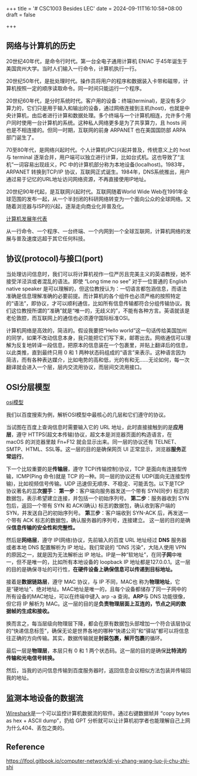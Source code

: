 +++
title = '# CSC1003 Besides LEC'
date = 2024-09-11T16:10:58+08:00
draft = false

+++



## 网络与计算机的历史

20世纪40年代，是命令行时代。第一台全电子通用计算机 ENIAC 于45年诞生于美国宾州大学。当时人们输入一行命令，计算机执行一行。

20世纪50年代，是批处理时代。操作员将用户的程序和数据装入卡带和磁带，计算机按照一定的顺序读取命令。同一时间只能运行一个程序。

20世纪60年代，是分时系统时代。客户用的设备：终端(terminal)，是没有多少算力的，它们只是用于输入和输出的设备，通过网络连接到主机(host)，也就是中央计算机，由后者进行计算和数据处理。多个终端与一个计算机相连，允许多个用户同时使用一台计算机的系统。这种私人网络更多是为了共享算力，且 hosts 间也是不相连接的。但同一时期，互联网的前身 ARPANET 也在美国国防部 ARPA 部门诞生了。

70至80年代，是网络兴起时代。个人计算机(PC)兴起并普及，传统意义上的 host 与 terminal 逐渐合并，用户端可以独立进行计算，比如台式机。这也导致了“主机”一词容易出现歧义，PC 中的计算机部分称为本地设备(localhost)。1983年，ARPANET 转换到TCP/IP 协议，互联网正式诞生。1984年，DNS系统推出，用户通过易于记忆的URL地址访问网络资源，不再直接使用IP地址。

20世纪90年代起，是互联网兴起时代。互联网随着World Wide Web在1991年全球范围的发布一起，从一个半封闭的科研网络转变为一个面向公众的全球网络。又随着浏览器与ISP的兴起，逐渐走向商业化并普及化。

[计算机发展年代表](https://postimg.cc/nXgWqP5R)

从一行命令、一个程序、一台终端、一个内网到一个全球互联网，计算机网络的发展与普及速度远超于其它任何科技。

## 协议(protocol)与接口(port)

当处理访问信息时，我们可以将计算机视作一位严厉且完美主义的英语教授，她不接受洋泾浜或者混乱的语法。即使 “Long time no see” 对于一位普通的 English native speaker 是可以理解的，但这位教授认为：一切语言都包涵信息，而语法准确是信息理解准确的必要前提。而计算机的各个组件也必须严格的按照特定的“语法”，即协议，才可以顺利通信，比如所有信息传输都符合分组传输协议。我们这位教授所谓的“准确”就是“唯一的，无歧义的”，不能有各种方言。英语就该是老伦敦腔，而互联网上的通信也必须遵守国际标准OSI。

计算机网络是高效的，简洁的。假设我要把“Hello world”这一句话传给美国加州的同学，如果不改动信息本身，我只能把它们写下来，邮寄出去。网络通信可以理解为反复地转译一段信息，把原本的信息装在一个包裹里，并贴上翻译后的信息，以此类推，直到最终只用 0 和 1 两种状态码组成的“语言”来表示。这种语言因为简洁，而有各种表达媒介，比如电势的高和低，光的有和无……无论如何，每一次翻译就会进入一个层，层内交流用协议，而层间交流用接口。

## OSI分层模型

[osi模型](https://postimg.cc/Jt0bWztX)

我们以百度搜索为例，解析OSI模型中最核心的几层和它们遵守的协议。

当试图在百度上查询信息时需要输入它的 URL 地址，此时直接接触到的是**应用层**，遵守 HTTPS(超文本传输)协议，超文本是浏览器页面的构造语言，在 macOS 的浏览器里敲 Fn+F12 就会显示出来。同一层的协议还有 TELNET、SMTP、HTML、SSL等。这一层的目的是确保网页 UI 正常显示，浏览器**服务正常运行**。

下一个比较重要的是**传输层**，遵守 TCP(传输控制)协议，TCP 是面向有连接型传输，ICMP(Ping 命令)就是 TCP 的一种。同一层的协议还有 UDP(面向无连接型传输)，比如视频信号传输。UDP 迅速但无顺序、不稳定、可能丢包。以下是TCP 协议著名的**三次握手**：
**第一步**：客户端向服务器发送一个带有 SYN(同步) 标志的数据包，表示希望建立连接，并包括一个初始序列号。
**第二步**：服务器收到 SYN 包后，返回一个带有 SYN 和 ACK(确认) 标志的数据包，确认收到客户端的 SYN，并发送自己的初始序列号。
**第三步**：客户端收到 SYN-ACK 后，再发送一个带有 ACK 标志的数据包，确认服务器的序列号，连接建立。
这一层的目的是确保**信息传输的安全性和完整性。**

然后是**网络层**，遵守 IP(网络)协议，先前输入的百度 URL 地址经过 **DNS** 服务器或者本地 DNS 配置解析为 IP 地址。我们常说的 “DNS 污染”，大陆人使用 VPN 的原因之一，就是因为无法解析出 IP 地址。IP是一种“软地址”，在同**子网**中唯一，但不是唯一的，比如所有本地设备的 loopback IP 地址都是127.0.0.1。这一层的目的是确保寻址的可行性，**在硬件设备上确保信息可以传递到目标地址。**

接着是**数据链路层**，遵守 MAC 协议，与 IP 不同，MAC也 称为**物理地址**，它是“硬地址”、绝对地址。MAC地址是唯一的，且每个设备都储存了同一子网中的所有设备的MAC地址，可以在终端中键入 arp -a 查询。**ARP**与 DNS 功能很像，但它将 IP 解析为 MAC。这一层的目的是**负责物理层面上互连的，节点之间的数据帧的生成和接收。**

换而言之，每当层级向物理层下降，都会在原有数据包头部增加一个符合该层协议的“快递信息标签”，确保无论是世界各地的哪种“快递公司”和“驿站”都可以将信息往正确的方向传输。其实，数据传输就是**封装包裹，解开包裹**的循环。

最后一层是**物理层**，本层只有 0 和 1 两个状态码。这一层的目的是确保**比特流的传输和光电信号转换。**

然后，当我的访问信息传输到百度服务器时，返回信息会议相似方法包装并传输回我的地址。

## 监测本地设备的数据流

[Wireshark](https://www.wireshark.org/)是一个可以监控计算机数据流的软件。通过右键数据帧并 “copy bytes as hex + ASCII dump”，扔给 GPT 分析就可以让计算机初学者也能理解自己上网为什么404、丢包之类的。


## Reference

https://lfool.gitbook.io/computer-network/di-yi-zhang-wang-luo-ji-chu-zhi-shi

